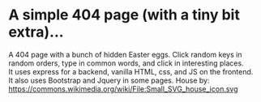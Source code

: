 # A simple 404 page (with a tiny bit extra)...
A 404 page with a bunch of hidden Easter eggs. Click random keys in random orders, type in common words, and click in interesting places. <br>
It uses express for a backend, vanilla HTML, css, and JS on the frontend.<br>
It also uses Bootstrap and Jquery in some pages.
House by: https://commons.wikimedia.org/wiki/File:Small_SVG_house_icon.svg